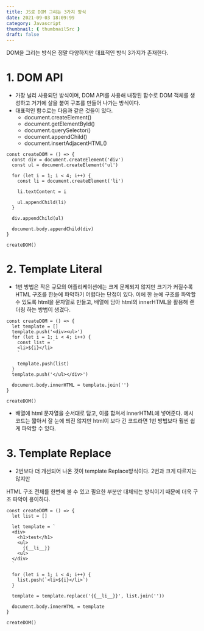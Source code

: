 ```yaml
---
title: JS로 DOM 그리는 3가지 방식
date: 2021-09-03 18:09:99
category: Javascript
thumbnail: { thumbnailSrc }
draft: false
---
```


DOM을 그리는 방식은 정말 다양하지만 대표적인 방식 3가지가 존재한다.

# 1. DOM API

- 가장 널리 사용되던 방식이며, DOM API를 사용해 내장된 함수로 DOM 객체를 생성하고 거기에 살을 붙여 구조를 만들어 나가는 방식이다.
- 대표적인 함수로는 다음과 같은 것들이 있다.
  - document.createElement()
  - document.getElementById()
  - document.querySelector()
  - document.appendChild()
  - document.insertAdjacentHTML()

```tsx
const createDOM = () => {
  const div = document.createElement('div')
  const ul = document.createElement('ul')

  for (let i = 1; i < 4; i++) {
    const li = document.createElement('li')

    li.textContent = i

    ul.appendChild(li)
  }

  div.appendChild(ul)

  document.body.appendChild(div)
}

createDOM()
```

# 2. Template Literal

- 1번 방법은 작은 규모의 어플리케이션에는 크게 문제되지 않지만 크기가 커질수록 HTML 구조를 한눈에 파악하기 어렵다는 단점이 있다. 이에 한 눈에 구조를 파악할 수 있도록 html을 문자열로 만들고, 배열에 담아 html의 innerHTML을 활용해 랜더링 하는 방법이 생겼다.

```tsx
const createDOM = () => {
  let template = []
  template.push('<div><ul>')
  for (let i = 1; i < 4; i++) {
    const list = `
    <li>${i}</li>
    `

    template.push(list)
  }
  template.push('</ul></div>')

  document.body.innerHTML = template.join('')
}

createDOM()
```

- 배열에 html 문자열을 순서대로 담고, 이를 합쳐서 innerHTML에 넣어준다. 예시 코드는 짧아서 잘 눈에 띄진 않지만 html이 보다 긴 코드라면 1번 방법보다 훨씬 쉽게 파악할 수 있다.

# 3. Template Replace

- 2번보다 더 개선되어 나온 것이 template Replace방식이다. 2번과 크게 다르지는 않지만

HTML 구조 전체를 한번에 볼 수 있고 필요한 부분만 대체되는 방식이기 때문에 더욱 구조 파악이 용이하다.

```tsx
const createDOM = () => {
  let list = []

  let template = `
  <div>
    <h1>test</h1>
    <ul>
      {{__li__}}
    <ul>
  </div>
  `

  for (let i = 1; i < 4; i++) {
    list.push(`<li>${i}</li>`)
  }

  template = template.replace('{{__li__}}', list.join(''))

  document.body.innerHTML = template
}

createDOM()
```
